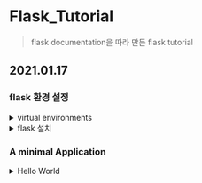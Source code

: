 # Flask_Tutorial

> flask documentation을 따라 만든 flask tutorial

## 2021.01.17

### flask 환경 설정

<details>

<summary>virtual environments</summary>

- 프로젝트 디렉토리 내부에 가상환경 설치

- py -m venv venv

- . venv/Scripts/activate

  - 가상환경 실행
  
  - 가상환경 중단 시 deactivate
  
</details>

<details>

<summary>flask 설치</summary>

- 가상환경 실행 후 flask 설치

- pip install Flask

- pip install -U <https://github.com/pallets/flask/archive/master.tar.gz>
  
</details>

### A minimal Application

<details>

<summary>Hello World</summary>

```python
from flask import Flask
app = Flask(__name__)

@app.route('/')
def hello_world():
    return 'Hello, World!'
```

1. import Flask class

> from flask import Flask

- Flask class의 instance가 WSGI application으로 작동

- WSGI (Web Server Gateway Interface)

  - 파이썬에서 application이 web server와 통신하기 위한 interface

  - server, app 양단으로 나뉘어져 있음
  
    - server - Nginx, Apache

    - app - python script

  - WSGI request 처리를 위해서는 server에서 환경정보와 콜백함수를 app에 제공해야함

  - app은 그 요청을 처리하고 콜백함수를 통해 server에 응답

  > request -> web server -> WSGI Server (middleware) -> WSGI web application (Django, flask)

2. Flask instance 생성

> app - Flast(__name__)

- \_\_name__: application module이나 package의 이름

  - \_\_main__: main module에서 사용시 가지는 이름

- Flask가 템플릿이나 파일들의 위치를 알 수 있도록한다.

3. route()

> @app.route('/')

- 함수 시작이 될 URL을 매핑시켜준다.

4. 함수 선언

> def hello_world():
>
> return 'Hello, World!'

- '/' url에서 호출될 함수 선언

5. 서버 실행

- FLASK_APP 설정

  - export FLASK_APP=hello.py

- FLASK 서버 실행

  - flask run

</details>
